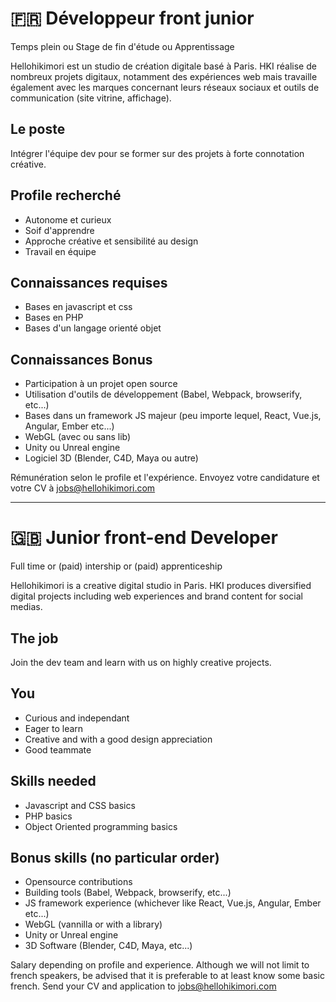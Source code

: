# 🇫🇷 Développeur front junior

Temps plein ou Stage de fin d'étude ou Apprentissage

Hellohikimori est un studio de création digitale basé à Paris. HKI réalise de nombreux projets digitaux, notamment des expériences web mais travaille également avec les marques concernant leurs réseaux sociaux et outils de communication (site vitrine, affichage).

## Le poste
Intégrer l'équipe dev pour se former sur des projets à forte connotation créative.

## Profile recherché
- Autonome et curieux
- Soif d'apprendre
- Approche créative et sensibilité au design
- Travail en équipe

## Connaissances requises
- Bases en javascript et css
- Bases en PHP
- Bases d'un langage orienté objet

## Connaissances Bonus
- Participation à un projet open source
- Utilisation d'outils de développement (Babel, Webpack, browserify, etc...)
- Bases dans un framework JS majeur (peu importe lequel, React, Vue.js, Angular, Ember etc...)
- WebGL (avec ou sans lib)
- Unity ou Unreal engine
- Logiciel 3D (Blender, C4D, Maya ou autre)

Rémunération selon le profile et l'expérience.
Envoyez votre candidature et votre CV à jobs@hellohikimori.com

-------------
# 🇬🇧 Junior front-end Developer 

Full time or (paid) intership or (paid) apprenticeship

Hellohikimori is a creative digital studio in Paris. HKI produces diversified digital projects including web experiences and brand content for social medias.

## The job
Join the dev team and learn with us on highly creative projects.

## You
- Curious and independant
- Eager to learn
- Creative and with a good design appreciation
- Good teammate

## Skills needed
- Javascript and CSS basics
- PHP basics
- Object Oriented programming basics

## Bonus skills (no particular order)
- Opensource contributions
- Building tools (Babel, Webpack, browserify, etc...)
- JS framework experience (whichever like React, Vue.js, Angular, Ember etc...)
- WebGL (vannilla or with a library)
- Unity or Unreal engine
- 3D Software (Blender, C4D, Maya, etc...)

Salary depending on profile and experience.
Although we will not limit to french speakers, be advised that it is preferable to at least know some basic french.
Send your CV and application to jobs@hellohikimori.com

